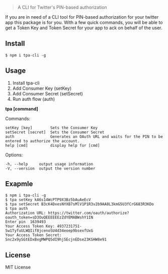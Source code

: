 <!--<h1 align="center">
	<br>
	<br>
	<img width="360" src="" alt="chalk">
	<br>
	<br>
	<br>
</h1>-->

> A CLI for Twitter's PIN-based authorization

<!--[![Build Status]()]()
[![Coverage Status]()]()-->

If you are in need of a CLI tool for PIN-based authorization for your twitter app this package is for you. With a few quick commands, you will be able to get a Token Key and Token Secret for your app to ack on behalf of the user.

## Install

```
$ npm i tpa-cli -g
```


## Usage

1. Install tpa-cli
2. Add Consumer Key (setKey)
3. Add Consumer Secret (setSecret)
4. Run auth flow (auth)

**tpa [command]**

Commands:

    setKey [key]        Sets the Consumer Key
    setSecret [secret]  Sets the Consumer Secret
    auth                Generates an OAuth URL and waits for the PIN to be entered to authorize the account.
    help [cmd]          display help for [cmd]

  Options:

    -h, --help     output usage information
    -V, --version  output the version number

## Exapmle

    $ npm i tpa-cli -g
    $ tpa setKey kA6s14WcPTP9X3Bz5bAuAeEcV
    $ tpa setSecret B3cK4DxesNYXB7sMlV1P1R3v2b9AA8L3kmG5U3fCrG683R3KDo
    $ tpa auth
    Authorization URL: https://twitter.com/oauth/authorize?oauth_token=sD3OuQEEEEEEzZdYEMABWshY1IN
    Enter pin  1639493
    Your Access Token Key: 4937231751-Sw1TyfuULWQIif8jcenoSU4d34eoep9bsexfUxG
    Your Access Token Secret: Snc2x9ySGtEDxBxgMWPQ5dI9hjSEcjnEDse23KSHW8e91

## License

MIT License